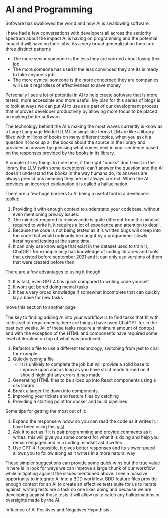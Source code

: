 # AI and Programming

Software has swallowed the world and now AI is swallowing software.  

I have had a few conversations with developers all across the seniority spectrum about the impact AI is having on programming and the potential impact it will have on their jobs.  As a very broad generalization there are three distinct patterns

* The more senior someone is the less they are worried about losing their job
* The more someone has used it the less convinced they are its is ready to take anyone's job
* The more cynical someone is the more concerned they are companies will use it regardless of effectiveness to save money

Personally I see a lot of potential in AI to help create software that is more tested, more accessible and more useful.  My plan for this series of blogs is to look at ways we can put AI to use as a part of our development process that improves developer productivity by allowing more focus to be placed on making better software.

The technology behind the AI's making the most waves currently is know as a Large Language Model (LLM). In simplistic terms LLM are like a library filled with millions of books on many different topics, when you ask it a question it looks up all the books about the source in the library and provides an answer by guessing what comes next in your sentence based on the responses provided by the books in its library.

A couple of key things to note here, if the right "books" don't exist in the library the LLM (with some exceptions) can't answer the question and the AI doesn't understand the books in the way humans do, its answers are always predictions meaning they are not always correct. When the AI provides an incorrect explanation it is called a hallucination.

There are a few huge barriers to AI being a useful tool in a developers toolkit:

1. Providing it with enough context to understand your codebase, without even mentioning privacy issues.
2. The mindset required to review code is quite different from the mindset required to write it, it requires a lot of experience and attention to detail.
3. Because the code is not being tested as it is written bugs will creep into the code that would ordinarily be caught by a programmer slowly iterating and testing at the same time.
4. It can only use knowledge that exist in the dataset used to train it, ChatGPT for example only has knowledge of coding libraries and tools that existed before september 2021 and it can only use versions of them that were created before then.

There are a few advantages to using it though

1. It is fast, even GPT 4.0 is quick compared to writing code yourself
2. It wont get bored doing menial tasks
3. It has a very broad knowledge if somewhat incomplete that can quickly lay a base for new tasks

move this section to another page

The key to finding adding AI into your workflow is to find tasks that fit with in this set of requirements, here are things i have used ChatGPT for in the past two weeks. All of these tasks require a minimum amount of context and with the exception of the HTML and components have required some level of iteration on top of what was produced

1. Refactor a file to use a different technology, switching from jest to chai for example.
2. Quickly typing a file
    * It is unlikely to complete the job but will provide a solid base to improve upon and as long as you have strict mode turned on it should highlight any errors it has made
3. Generating HTML files to be sliced up into React components using a css library
4. Break a larger file down into components.
5. Improving your tickets and feature files by catching
6. Providing a starting point for docker and build pipelines

Some tips for getting the most out of it:

1. Expand the response window so you can read the code as it writes it.  I have been using this [gist](https://gist.github.com/shane935/34ef6905141e2dc8de68bc200f246595)
2. Ask it to act as if it is pair programming and provide comments as it writes, this will give you some context for what it is doing and help you remain engaged and in a coding mindset ast it writes
3. Use GPT 4 if possible, it gives better responses and its slower speed allows you to follow along as it writes in a more natural way

These simpler suggestions can provide some quick wins but the true value in here is in look for ways we can improve a large chunk of our workflow while mitigating against the issues mentioned above.  I see a massive opportunity to integrate AI into a BDD workflow. BDD feature files provide enough context for an AI to create an effective tests suite for us to iterate against, writing tests are a task no one likes doing and because we are developing against those tests it will allow us to catch any hallucinations or oversights made by the AI.  


Influence of AI
Positives and Negatives
Hypothisis 
